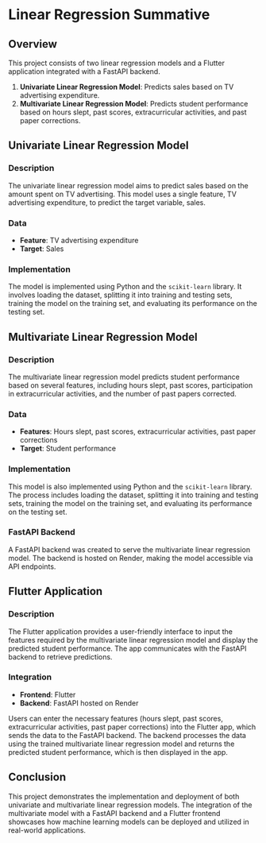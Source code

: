 # Linear Regression Summative

## Overview

This project consists of two linear regression models and a Flutter application integrated with a FastAPI backend.

1. **Univariate Linear Regression Model**: Predicts sales based on TV advertising expenditure.
2. **Multivariate Linear Regression Model**: Predicts student performance based on hours slept, past scores, extracurricular activities, and past paper corrections.

## Univariate Linear Regression Model

### Description

The univariate linear regression model aims to predict sales based on the amount spent on TV advertising. This model uses a single feature, TV advertising expenditure, to predict the target variable, sales.

### Data

- **Feature**: TV advertising expenditure
- **Target**: Sales

### Implementation

The model is implemented using Python and the `scikit-learn` library. It involves loading the dataset, splitting it into training and testing sets, training the model on the training set, and evaluating its performance on the testing set.

## Multivariate Linear Regression Model

### Description

The multivariate linear regression model predicts student performance based on several features, including hours slept, past scores, participation in extracurricular activities, and the number of past papers corrected.

### Data

- **Features**: Hours slept, past scores, extracurricular activities, past paper corrections
- **Target**: Student performance

### Implementation

This model is also implemented using Python and the `scikit-learn` library. The process includes loading the dataset, splitting it into training and testing sets, training the model on the training set, and evaluating its performance on the testing set.

### FastAPI Backend

A FastAPI backend was created to serve the multivariate linear regression model. The backend is hosted on Render, making the model accessible via API endpoints.

## Flutter Application

### Description

The Flutter application provides a user-friendly interface to input the features required by the multivariate linear regression model and display the predicted student performance. The app communicates with the FastAPI backend to retrieve predictions.

### Integration

- **Frontend**: Flutter
- **Backend**: FastAPI hosted on Render

Users can enter the necessary features (hours slept, past scores, extracurricular activities, past paper corrections) into the Flutter app, which sends the data to the FastAPI backend. The backend processes the data using the trained multivariate linear regression model and returns the predicted student performance, which is then displayed in the app.

## Conclusion

This project demonstrates the implementation and deployment of both univariate and multivariate linear regression models. The integration of the multivariate model with a FastAPI backend and a Flutter frontend showcases how machine learning models can be deployed and utilized in real-world applications.
